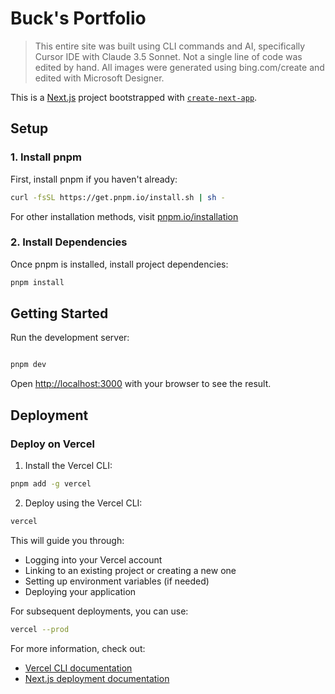 # Buck's Portfolio

> This entire site was built using CLI commands and AI, specifically Cursor IDE with Claude 3.5 Sonnet. Not a single line of code was edited by hand. All images were generated using bing.com/create and edited with Microsoft Designer.

This is a [Next.js](https://nextjs.org) project bootstrapped with [`create-next-app`](https://nextjs.org/docs/app/api-reference/cli/create-next-app).

## Setup

### 1. Install pnpm
First, install pnpm if you haven't already:

```bash
curl -fsSL https://get.pnpm.io/install.sh | sh -
```

For other installation methods, visit [pnpm.io/installation](https://pnpm.io/installation)

### 2. Install Dependencies
Once pnpm is installed, install project dependencies:

```bash
pnpm install
```

## Getting Started

Run the development server:

```bash

pnpm dev

```

Open [http://localhost:3000](http://localhost:3000) with your browser to see the result.




## Deployment

### Deploy on Vercel

1. Install the Vercel CLI:
```bash
pnpm add -g vercel
```

2. Deploy using the Vercel CLI:
```bash
vercel
```

This will guide you through:
- Logging into your Vercel account
- Linking to an existing project or creating a new one
- Setting up environment variables (if needed)
- Deploying your application

For subsequent deployments, you can use:
```bash
vercel --prod
```

For more information, check out:
- [Vercel CLI documentation](https://vercel.com/docs/cli)
- [Next.js deployment documentation](https://nextjs.org/docs/app/building-your-application/deploying)
